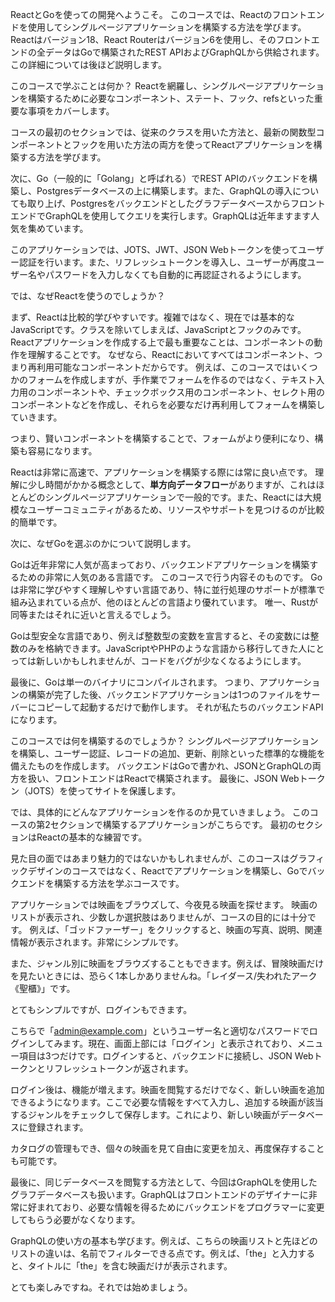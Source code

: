 ReactとGoを使っての開発へようこそ。
このコースでは、Reactのフロントエンドを使用してシングルページアプリケーションを構築する方法を学びます。
Reactはバージョン18、React Routerはバージョン6を使用し、そのフロントエンドの全データはGoで構築されたREST APIおよびGraphQLから供給されます。
この詳細については後ほど説明します。

このコースで学ぶことは何か？
Reactを網羅し、シングルページアプリケーションを構築するために必要なコンポーネント、ステート、フック、refsといった重要な事項をカバーします。

コースの最初のセクションでは、従来のクラスを用いた方法と、最新の関数型コンポーネントとフックを用いた方法の両方を使ってReactアプリケーションを構築する方法を学びます。

次に、Go（一般的に「Golang」と呼ばれる）でREST APIのバックエンドを構築し、Postgresデータベースの上に構築します。また、GraphQLの導入についても取り上げ、PostgresをバックエンドとしたグラフデータベースからフロントエンドでGraphQLを使用してクエリを実行します。GraphQLは近年ますます人気を集めています。

このアプリケーションでは、JOTS、JWT、JSON Webトークンを使ってユーザー認証を行います。また、リフレッシュトークンを導入し、ユーザーが再度ユーザー名やパスワードを入力しなくても自動的に再認証されるようにします。

では、なぜReactを使うのでしょうか？

まず、Reactは比較的学びやすいです。複雑ではなく、現在では基本的なJavaScriptです。クラスを除いてしまえば、JavaScriptとフックのみです。
Reactアプリケーションを作成する上で最も重要なことは、コンポーネントの動作を理解することです。
なぜなら、Reactにおいてすべてはコンポーネント、つまり再利用可能なコンポーネントだからです。
例えば、このコースではいくつかのフォームを作成しますが、手作業でフォームを作るのではなく、テキスト入力用のコンポーネントや、チェックボックス用のコンポーネント、セレクト用のコンポーネントなどを作成し、それらを必要なだけ再利用してフォームを構築していきます。

つまり、賢いコンポーネントを構築することで、フォームがより便利になり、構築も容易になります。

Reactは非常に高速で、アプリケーションを構築する際には常に良い点です。
理解に少し時間がかかる概念として、**単方向データフロー**がありますが、これはほとんどのシングルページアプリケーションで一般的です。また、Reactには大規模なユーザーコミュニティがあるため、リソースやサポートを見つけるのが比較的簡単です。

次に、なぜGoを選ぶのかについて説明します。

Goは近年非常に人気が高まっており、バックエンドアプリケーションを構築するための非常に人気のある言語です。
このコースで行う内容そのものです。
Goは非常に学びやすく理解しやすい言語であり、特に並行処理のサポートが標準で組み込まれている点が、他のほとんどの言語より優れています。
唯一、Rustが同等またはそれに近いと言えるでしょう。

Goは型安全な言語であり、例えば整数型の変数を宣言すると、その変数には整数のみを格納できます。JavaScriptやPHPのような言語から移行してきた人にとっては新しいかもしれませんが、コードをバグが少なくなるようにします。

最後に、Goは単一のバイナリにコンパイルされます。
つまり、アプリケーションの構築が完了した後、バックエンドアプリケーションは1つのファイルをサーバーにコピーして起動するだけで動作します。
それが私たちのバックエンドAPIになります。

このコースでは何を構築するのでしょうか？
シングルページアプリケーションを構築し、ユーザー認証、レコードの追加、更新、削除といった標準的な機能を備えたものを作成します。
バックエンドはGoで書かれ、JSONとGraphQLの両方を扱い、フロントエンドはReactで構築されます。
最後に、JSON Webトークン（JOTS）を使ってサイトを保護します。

では、具体的にどんなアプリケーションを作るのか見ていきましょう。
このコースの第2セクションで構築するアプリケーションがこちらです。
最初のセクションはReactの基本的な練習です。

見た目の面ではあまり魅力的ではないかもしれませんが、このコースはグラフィックデザインのコースではなく、Reactでアプリケーションを構築し、Goでバックエンドを構築する方法を学ぶコースです。

アプリケーションでは映画をブラウズして、今夜見る映画を探せます。
映画のリストが表示され、少数しか選択肢はありませんが、コースの目的には十分です。
例えば、「ゴッドファーザー」をクリックすると、映画の写真、説明、関連情報が表示されます。非常にシンプルです。

また、ジャンル別に映画をブラウズすることもできます。例えば、冒険映画だけを見たいときには、恐らく1本しかありませんね。「レイダース/失われたアーク《聖櫃》」です。

とてもシンプルですが、ログインもできます。

こちらで「admin@example.com」というユーザー名と適切なパスワードでログインしてみます。現在、画面上部には「ログイン」と表示されており、メニュー項目は3つだけです。ログインすると、バックエンドに接続し、JSON Webトークンとリフレッシュトークンが返されます。

ログイン後は、機能が増えます。映画を閲覧するだけでなく、新しい映画を追加できるようになります。ここで必要な情報をすべて入力し、追加する映画が該当するジャンルをチェックして保存します。これにより、新しい映画がデータベースに登録されます。

カタログの管理もでき、個々の映画を見て自由に変更を加え、再度保存することも可能です。

最後に、同じデータベースを閲覧する方法として、今回はGraphQLを使用したグラフデータベースも扱います。GraphQLはフロントエンドのデザイナーに非常に好まれており、必要な情報を得るためにバックエンドをプログラマーに変更してもらう必要がなくなります。

GraphQLの使い方の基本も学びます。例えば、こちらの映画リストと先ほどのリストの違いは、名前でフィルターできる点です。例えば、「the」と入力すると、タイトルに「the」を含む映画だけが表示されます。

とても楽しみですね。それでは始めましょう。